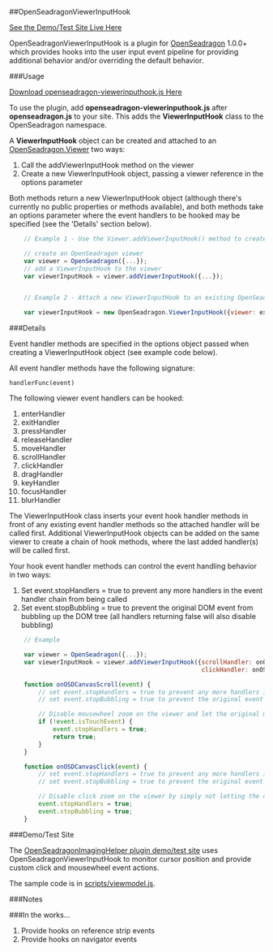 ##OpenSeadragonViewerInputHook

[See the Demo/Test Site Live Here](http://msalsbery.github.io/openseadragonimaginghelper/index.html)

OpenSeadragonViewerInputHook is a plugin for [OpenSeadragon](https://github.com/openseadragon/openseadragon) 1.0.0+
which provides hooks into the user input event pipeline for providing additional behavior and/or
overriding the default behavior.

###Usage

[Download openseadragon-viewerinputhook.js Here](http://msalsbery.github.io/openseadragonimaginghelper/scripts/openseadragon-viewerinputhook.js)

To use the plugin, add **openseadragon-viewerinputhook.js** after **openseadragon.js** to your site.
This adds the **ViewerInputHook** class to the OpenSeadragon namespace.

A **ViewerInputHook** object can be created and attached to an [OpenSeadragon.Viewer](http://openseadragon.github.io/docs/symbols/OpenSeadragon.Viewer.html) two ways:


1. Call the addViewerInputHook method on the viewer
2. Create a new ViewerInputHook object, passing a viewer reference in the options parameter

Both methods return a new ViewerInputHook object (although there's currently no public properties or methods available), and
both methods take an options parameter where the event handlers to be hooked may be specified (see the 'Details' section below).

```javascript
    // Example 1 - Use the Viewer.addViewerInputHook() method to create a ViewerInputHook

    // create an OpenSeadragon viewer
    var viewer = OpenSeadragon({...});
    // add a ViewerInputHook to the viewer
    var viewerInputHook = viewer.addViewerInputHook({...});


    // Example 2 - Attach a new ViewerInputHook to an existing OpenSeadragon.Viewer

    var viewerInputHook = new OpenSeadragon.ViewerInputHook({viewer: existingviewer, ...});
```

###Details

Event handler methods are specified in the options object passed when creating a ViewerInputHook object (see example code below).

All event handler methods have the following signature:

    handlerFunc(event)

The following viewer event handlers can be hooked:


1. enterHandler
2. exitHandler
3. pressHandler
4. releaseHandler
5. moveHandler
6. scrollHandler
7. clickHandler
8. dragHandler
9. keyHandler
10. focusHandler
11. blurHandler

The ViewerInputHook class inserts your event hook handler methods in front of any existing event handler methods
so the attached handler will be called first. Additional ViewerInputHook objects can be added on the same viewer to create a chain of hook methods, 
where the last added handler(s) will be called first.

Your hook event handler methods can control the event handling behavior in two ways:


1. Set event.stopHandlers = true to prevent any more handlers in the event handler chain from being called
2. Set event.stopBubbling = true to prevent the original DOM event from bubbling up the DOM tree (all handlers returning false will also disable bubbling)

```javascript
    // Example

    var viewer = OpenSeadragon({...});
    var viewerInputHook = viewer.addViewerInputHook({scrollHandler: onOSDCanvasScroll,
                                                     clickHandler: onOSDCanvasClick});

    function onOSDCanvasScroll(event) {
        // set event.stopHandlers = true to prevent any more handlers in the chain from being called
        // set event.stopBubbling = true to prevent the original event from bubbling

        // Disable mousewheel zoom on the viewer and let the original mousewheel events bubble
        if (!event.isTouchEvent) {
            event.stopHandlers = true;
            return true;
        }
    }

    function onOSDCanvasClick(event) {
        // set event.stopHandlers = true to prevent any more handlers in the chain from being called
        // set event.stopBubbling = true to prevent the original event from bubbling

        // Disable click zoom on the viewer by simply not letting the default handler get called
        event.stopHandlers = true;
        event.stopBubbling = true;
    }
```

###Demo/Test Site

The [OpenSeadragonImagingHelper plugin demo/test site](https://github.com/msalsbery/OpenSeadragonImagingHelper) uses 
OpenSeadragonViewerInputHook to monitor cursor position and provide custom click and mousewheel event actions.

The sample code is in [scripts/viewmodel.js](http://msalsbery.github.io/openseadragonimaginghelper/scripts/viewmodel.js).  

###Notes

###In the works...


1. Provide hooks on reference strip events
2. Provide hooks on navigator events
